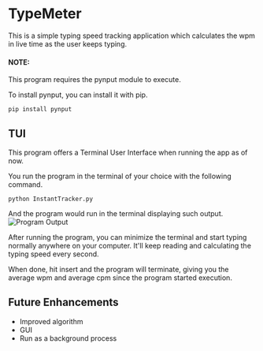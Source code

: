 # TypeMeter
This is a simple typing speed tracking application which calculates the wpm in live time as the user keeps typing. 

#### NOTE:
This program requires the pynput module to execute.

To install pynput, you can install it with pip.
```
pip install pynput
```

## TUI
This program offers a Terminal User Interface when running the app as of now. 

You run the program in the terminal of your choice with the following command.

```
python InstantTracker.py
```
And the program would run in the terminal displaying such output.
![Program Output](https://github.com/Igneel001/TypeMeter/blob/main/screenshots/program_ss.PNG)

After running the program, you can minimize the terminal and start typing normally anywhere on your computer. It'll keep reading and calculating the typing speed every second. 

When done, hit insert and the program will terminate, giving you the average wpm and average cpm since the program started execution. 

## Future Enhancements
- Improved algorithm
- GUI
- Run as a background process
